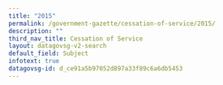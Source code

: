 ```yaml
---
title: "2015"
permalink: /government-gazette/cessation-of-service/2015/
description: ""
third_nav_title: Cessation of Service
layout: datagovsg-v2-search
default_field: Subject
infotext: true
datagovsg-id: d_ce91a5b97052d897a33f89c6a6db5453
---
```

